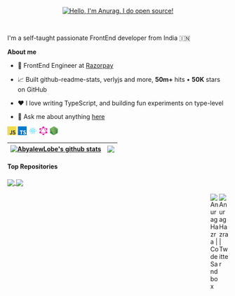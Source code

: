 <p align="center"><a href="https://anuraghazra.github.io"><img width="80%" alt="Hello, I'm Anurag. I do open source!" src="./assets/gh-readme-header.png" /></a></p>

<br />

I'm a self-taught passionate FrontEnd developer from India 🇮🇳

**About me**

- 💼 FrontEnd Engineer at [Razorpay](http://razorpay.com/)

- 📈 Built github-readme-stats, verlyjs and more, **50m+** hits • **50K** stars on GitHub

- ❤️ I love writing TypeScript, and building fun experiments on type-level

- 💬 Ask me about anything [here](https://github.com/AbyalewLobe/AbyalewLobe/issues)

<code><img height="20" alt="javascript" src="https://raw.githubusercontent.com/github/explore/80688e429a7d4ef2fca1e82350fe8e3517d3494d/topics/javascript/javascript.png"></code>
<code><img height="20" alt="typescript" src="https://raw.githubusercontent.com/github/explore/80688e429a7d4ef2fca1e82350fe8e3517d3494d/topics/typescript/typescript.png"></code>
<code><img height="20" alt="react" src="https://raw.githubusercontent.com/github/explore/80688e429a7d4ef2fca1e82350fe8e3517d3494d/topics/react/react.png"></code>
<code><img height="20" alt="graphql" src="https://raw.githubusercontent.com/github/explore/5c058a388828bb5fde0bcafd4bc867b5bb3f26f3/topics/graphql/graphql.png"></code>
<code><img height="20" alt="nodejs" src="https://raw.githubusercontent.com/github/explore/80688e429a7d4ef2fca1e82350fe8e3517d3494d/topics/nodejs/nodejs.png"></code>    


| <a href="https://github.com/AbyalewLobe/github-readme-stats"><img align="center" src="https://github-readme-stats.vercel.app/api?username=AbyalewLobe&show_icons=true&include_all_commits=true&theme=buefy&hide_border=true" alt="AbyalewLobe's github stats" /></a> | <a href="https://github.com/AbyalewLobe/github-readme-stats"><img align="center" src="https://github-readme-stats.vercel.app/api/top-langs/?username=AbyalewLobe&layout=compact&theme=buefy&hide_border=true" /></a> |
| ------------- | ------------- |

#### Top Repositories


<a href="https://github.com/AbyalewLobe/github-readme-stats">
  <img align="center" src="https://github-readme-stats.vercel.app/api/pin/?username=AbyalewLobe&repo=github-readme-stats&theme=buefy" />
</a>
<a href="https://github.com/AbyalewLobe/AbyalewLobe.github.io">
  <img align="center" src="https://github-readme-stats.vercel.app/api/pin/?username=AbyalewLobe&repo=AbyalewLobe.github.io&theme=buefy" />
</a>

<br />
<br />

<a href="https://twitter.com/AbyalewLobe">
  <img align="right" alt="Anurag Hazra | Twitter" width="21px" src="https://raw.githubusercontent.com/AbyalewLobe/AbyalewLobe/master/assets/twitter.svg" />
</a>
<a href="https://codesandbox.io/u/AbyalewLobe">
  <img align="right" alt="Anurag Hazra | CodeSandbox" width="20px" src="https://raw.githubusercontent.com/AbyalewLobe/anuraghazra/master/assets/codesandbox.svg" />
</a>
